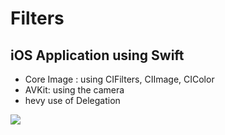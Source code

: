 # Filters

## iOS Application using Swift ##
- Core Image : using CIFilters, CIImage, CIColor
- AVKit: using the camera
- hevy use of Delegation 



![](imageFilter.gif)
